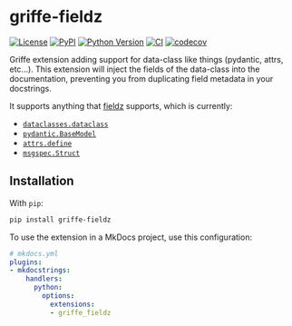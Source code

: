 # griffe-fieldz

[![License](https://img.shields.io/pypi/l/griffe-fieldz.svg?color=green)](https://github.com/tlambert03/griffe-fieldz/raw/main/LICENSE)
[![PyPI](https://img.shields.io/pypi/v/griffe-fieldz.svg?color=green)](https://pypi.org/project/griffe-fieldz)
[![Python Version](https://img.shields.io/pypi/pyversions/griffe-fieldz.svg?color=green)](https://python.org)
[![CI](https://github.com/tlambert03/griffe-fieldz/actions/workflows/ci.yml/badge.svg)](https://github.com/tlambert03/griffe-fieldz/actions/workflows/ci.yml)
[![codecov](https://codecov.io/gh/tlambert03/griffe-fieldz/branch/main/graph/badge.svg)](https://codecov.io/gh/tlambert03/griffe-fieldz)

Griffe extension adding support for data-class like things (pydantic, attrs, etc...). This extension will inject the fields of the data-class into the documentation, preventing you from duplicating field metadata in your docstrings.

It supports anything that [fieldz](https://github.com/pyapp-kit/fieldz) supports, which is currently:

- [`dataclasses.dataclass`](https://docs.python.org/3/library/dataclasses.html#dataclasses.dataclass)
- [`pydantic.BaseModel`](https://docs.pydantic.dev/latest/)
- [`attrs.define`](https://www.attrs.org/en/stable/overview.html)
- [`msgspec.Struct`](https://jcristharif.com/msgspec/)

## Installation

With `pip`:

```bash
pip install griffe-fieldz
```

To use the extension in a MkDocs project, use this configuration:

```yaml
# mkdocs.yml
plugins:
- mkdocstrings:
    handlers:
      python:
        options:
          extensions:
          - griffe_fieldz
```
